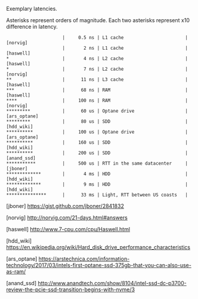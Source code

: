 Exemplary latencies.

Asterisks represent orders of magnitude. Each two asterisks represent x10 difference in latency.


```
                     |     0.5 ns | L1 cache                       | 	[norvig]
                     |       2 ns | L1 cache                       | 	[haswell]
*                    |       4 ns | L2 cache                       | 	[haswell]
*                    |       7 ns | L2 cache                       | 	[norvig]
**                   |      11 ns | L3 cache                       | 	[haswell]
***                  |      68 ns | RAM                            | 	[haswell]
****                 |     100 ns | RAM                            | 	[norvig]
*********            |      60 us | Optane drive                   | 	[ars_optane]
*********            |      80 us | SDD                            | 	[hdd_wiki]
**********           |     100 us | Optane drive                   | 	[ars_optane]
**********           |     160 us | SDD                            | 	[hdd_wiki]
**********           |     200 us | SDD                            | 	[anand_ssd]
***********          |     500 us | RTT in the same datacenter     | 	[jboner]
*************        |       4 ms | HDD                            | 	[hdd_wiki]
*************        |       9 ms | HDD                            | 	[hdd_wiki]
***************      |      33 ms | Light, RTT between US coasts   | 
```

[jboner] https://gist.github.com/jboner/2841832

[norvig] http://norvig.com/21-days.html#answers

[haswell] http://www.7-cpu.com/cpu/Haswell.html

[hdd_wiki] https://en.wikipedia.org/wiki/Hard_disk_drive_performance_characteristics

[ars_optane] https://arstechnica.com/information-technology/2017/03/intels-first-optane-ssd-375gb-that-you-can-also-use-as-ram/

[anand_ssd] http://www.anandtech.com/show/8104/intel-ssd-dc-p3700-review-the-pcie-ssd-transition-begins-with-nvme/3
